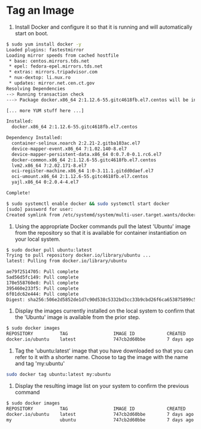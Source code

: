 # Tag an Image

1. Install Docker and configure it so that it is running and will automatically start on boot.

```bash
$ sudo yum install docker -y
Loaded plugins: fastestmirror
Loading mirror speeds from cached hostfile
 * base: centos.mirrors.tds.net
 * epel: fedora-epel.mirrors.tds.net
 * extras: mirrors.tripadvisor.com
 * nux-dextop: li.nux.ro
 * updates: mirror.net.cen.ct.gov
Resolving Dependencies
--> Running transaction check
---> Package docker.x86_64 2:1.12.6-55.gitc4618fb.el7.centos will be installed

[... more YUM stuff here ...]

Installed:
  docker.x86_64 2:1.12.6-55.gitc4618fb.el7.centos                                                                                                          

Dependency Installed:
  container-selinux.noarch 2:2.21-2.gitba103ac.el7                             container-storage-setup.noarch 0:0.6.0-1.gite67c964.el7                    
  device-mapper-event.x86_64 7:1.02.140-8.el7                                  device-mapper-event-libs.x86_64 7:1.02.140-8.el7                           
  device-mapper-persistent-data.x86_64 0:0.7.0-0.1.rc6.el7                     docker-client.x86_64 2:1.12.6-55.gitc4618fb.el7.centos                     
  docker-common.x86_64 2:1.12.6-55.gitc4618fb.el7.centos                       libaio.x86_64 0:0.3.109-13.el7                                             
  lvm2.x86_64 7:2.02.171-8.el7                                                 lvm2-libs.x86_64 7:2.02.171-8.el7                                          
  oci-register-machine.x86_64 1:0-3.11.1.gitdd0daef.el7                        oci-systemd-hook.x86_64 1:0.1.12-1.git1e84754.el7                          
  oci-umount.x86_64 2:1.12.6-55.gitc4618fb.el7.centos                          skopeo-containers.x86_64 1:0.1.23-1.git1bbd87f.el7                         
  yajl.x86_64 0:2.0.4-4.el7                                                   

Complete!

$ sudo systemctl enable docker && sudo systemctl start docker
[sudo] password for user: 
Created symlink from /etc/systemd/system/multi-user.target.wants/docker.service to /usr/lib/systemd/system/docker.service.
```

1. Using the appropriate Docker commands pull the latest 'Ubuntu' image from the repository so that it is available for container instantiation on your local system.

```bash
$ sudo docker pull ubuntu:latest
Trying to pull repository docker.io/library/ubuntu ... 
latest: Pulling from docker.io/library/ubuntu

ae79f2514705: Pull complete 
5ad56d5fc149: Pull complete 
170e558760e8: Pull complete 
395460e233f5: Pull complete 
6f01dc62e444: Pull complete 
Digest: sha256:506e2d5852de1d7c90d538c5332bd3cc33b9cbd26f6ca653875899c505c82687
```

1. Display the images currently installed on the local system to confirm that the 'Ubuntu' image is available from the prior step.

```bash
$ sudo docker images
REPOSITORY          TAG                 IMAGE ID            CREATED             SIZE
docker.io/ubuntu    latest              747cb2d60bbe        7 days ago          122 MB
```

1. Tag the 'ubuntu:latest' image that you have downloaded so that you can refer to it with a shorter name. Choose to tag the image with the name and tag 'my:ubuntu'

```bash
sudo docker tag ubuntu:latest my:ubuntu
```

1. Display the resulting image list on your system to confirm the previous command

```bash
$ sudo docker images
REPOSITORY          TAG                 IMAGE ID            CREATED             SIZE
docker.io/ubuntu    latest              747cb2d60bbe        7 days ago          122 MB
my                  ubuntu              747cb2d60bbe        7 days ago          122 MB
```
